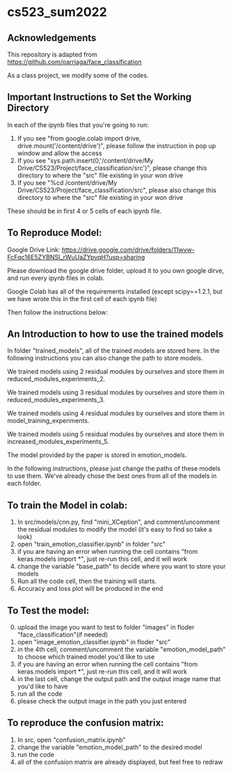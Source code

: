 # cs523_sum2022

## Acknowledgements
This repository is adapted from https://github.com/oarriaga/face_classification

As a class project, we modify some of the codes.

## Important Instructions to Set the Working Directory
In each of the ipynb files that you're going to run:

1. If you see "from google.colab import drive, drive.mount('/content/drive')", please follow the instruction in pop up window and allow the access
2. If you see "sys.path.insert(0,'/content/drive/My Drive/CS523/Project/face_classification/src')", please change this directory to where the "src" file existing in your won drive
3. If you see "%cd /content/drive/My Drive/CS523/Project/face_classification/src", please also change this directory to where the "src" file existing in your won drive

These should be in first 4 or 5 cells of each ipynb file.


## To Reproduce Model:
Google Drive Link: https://drive.google.com/drive/folders/11wvw-FcFqc16E5ZYBNSI_rWuUaZYpyqH?usp=sharing

Please download the google drive folder, upload it to you own google dirve, and run every ipynb files in colab.

Google Colab has all of the requirements installed (except scipy==1.2.1, but we have wrote this in the first cell of each ipynb file)

Then follow the instructions below:


## An Introduction to how to use the trained models

In folder "trained_models", all of the trained models are stored here. In the following instructions you can also change the path to store models.

We trained models using 2 residual modules by ourselves and store them in reduced_modules_experiments_2.

We trained models using 3 residual modules by ourselves and store them in reduced_modules_experiments_3.

We trained models using 4 residual modules by ourselves and store them in model_training_experiments.

We trained models using 5 residual modules by ourselves and store them in increased_modules_experiments_5.

The model provided by the paper is stored in emotion_models.
 
In the following instructions, please just change the paths of these models to use them. We've already chose the best ones from all of the models in each folder.
 
	 
## To train the Model in colab:
1. In src/models/cnn.py, find "mini_XCeption", and comment/uncomment the residual modules to modify the model (it's easy to find so take a look)
2. open "train_emotion_classifier.ipynb" in folder "src"
3. if you are having an error when running the cell contains "from keras.models import *", just re-run this cell, and it will work
4. change the variable "base_path" to decide where you want to store your models
4. Run all the code cell, then the training will starts. 
5. Accuracy and loss plot will be produced in the end 

## To Test the model:
0. upload the image you want to test to folder "images" in floder "face_classification"(if needed)
1. open "image_emotion_classifier.ipynb" in floder "src"
2. in the 4th cell, comment/uncomment the variable "emotion_model_path" to choose which trained model you'd like to use
3. if you are having an error when running the cell contains "from keras.models import *", just re-run this cell, and it will work
4. in the last cell, change the output path and the output image name that you'd like to have
5. run all the code
6. please check the output image in the path you just entered

## To reproduce the confusion matrix:
1. In src, open "confusion_matrix.ipynb"
2. change the variable "emotion_model_path" to the desired model
3. run the code
4. all of the confusion matrix are already displayed, but feel free to redraw
